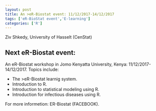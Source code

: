 ```yaml
---
layout: post
title: An >eR-Biostat event: 11/12/2017-14/12/2017
tags: ['eR-BioStat event','E-learning']
categories: ['R']
---
```


Ziv Shkedy, University of Hasselt (CenStat)


Next eR-Biostat event:
----------------------

An eR-Biostat workshop in Jomo Kenyatta University, Kenya: 11/12/2017-14/12/2017. Topics include:

* The >eR-Biostat learnig system.
* Introduction to R.
* Introduction to statistical modeling using R.
* Introduction for infectious diseases using R.

For more informetion: ER-Biostat (FACEBOOK).




